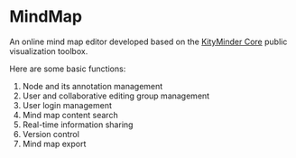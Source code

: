 # MindMap

An online mind map editor developed based on the [KityMinder Core](https://github.com/fex-team/kityminder-core) public visualization toolbox. 

Here are some basic functions:

1. Node and its annotation management
2. User and collaborative editing group management
3. User login management
4. Mind map content search
5. Real-time information sharing
6. Version control
7. Mind map export
